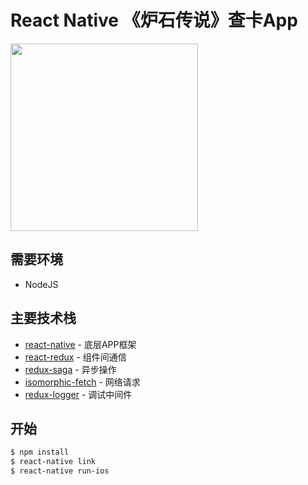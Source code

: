 # React Native 《炉石传说》查卡App


<img src='https://cdn.rawgit.com/zhw2590582/RNHearthstone/master/app.gif' width='300px'>

## 需要环境

+ NodeJS

## 主要技术栈

* [react-native](https://github.com/facebook/react-native) - 底层APP框架
* [react-redux](https://github.com/reactjs/react-redux) - 组件间通信
* [redux-saga](https://github.com/redux-saga/redux-saga#readme) - 异步操作
* [isomorphic-fetch](https://github.com/matthew-andrews/isomorphic-fetch/issues) - 网络请求
* [redux-logger](https://github.com/evgenyrodionov/redux-logger#readme) - 调试中间件
## 开始

```sh
$ npm install
$ react-native link
$ react-native run-ios
```
